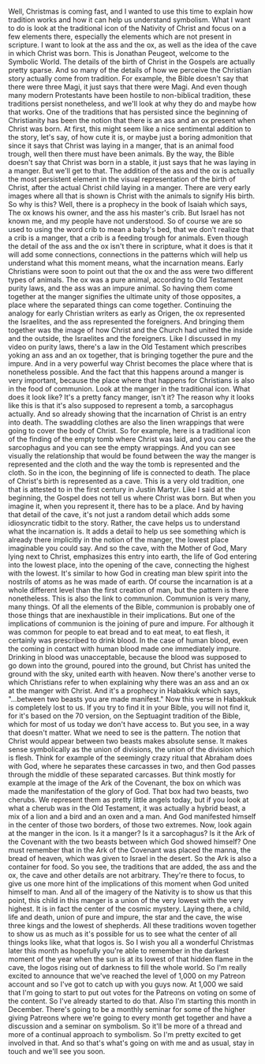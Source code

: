  Well, Christmas is coming fast, and I wanted to use this time to explain how tradition works and how it can help us understand symbolism. What I want to do is look at the traditional icon of the Nativity of Christ and focus on a few elements there, especially the elements which are not present in scripture. I want to look at the ass and the ox, as well as the idea of the cave in which Christ was born. This is Jonathan Peugeot, welcome to the Symbolic World. The details of the birth of Christ in the Gospels are actually pretty sparse. And so many of the details of how we perceive the Christian story actually come from tradition. For example, the Bible doesn't say that there were three Magi, it just says that there were Magi. And even though many modern Protestants have been hostile to non-biblical tradition, these traditions persist nonetheless, and we'll look at why they do and maybe how that works. One of the traditions that has persisted since the beginning of Christianity has been the notion that there is an ass and an ox present when Christ was born. At first, this might seem like a nice sentimental addition to the story, let's say, of how cute it is, or maybe just a boring admonition that since it says that Christ was laying in a manger, that is an animal food trough, well then there must have been animals. By the way, the Bible doesn't say that Christ was born in a stable, it just says that he was laying in a manger. But we'll get to that. The addition of the ass and the ox is actually the most persistent element in the visual representation of the birth of Christ, after the actual Christ child laying in a manger. There are very early images where all that is shown is Christ with the animals to signify His birth. So why is this? Well, there is a prophecy in the book of Isaiah which says, The ox knows his owner, and the ass his master's crib. But Israel has not known me, and my people have not understood. So of course we are so used to using the word crib to mean a baby's bed, that we don't realize that a crib is a manger, that a crib is a feeding trough for animals. Even though the detail of the ass and the ox isn't there in scripture, what it does is that it will add some connections, connections in the patterns which will help us understand what this moment means, what the incarnation means. Early Christians were soon to point out that the ox and the ass were two different types of animals. The ox was a pure animal, according to Old Testament purity laws, and the ass was an impure animal. So having them come together at the manger signifies the ultimate unity of those opposites, a place where the separated things can come together. Continuing the analogy for early Christian writers as early as Origen, the ox represented the Israelites, and the ass represented the foreigners. And bringing them together was the image of how Christ and the Church had united the inside and the outside, the Israelites and the foreigners. Like I discussed in my video on purity laws, there's a law in the Old Testament which prescribes yoking an ass and an ox together, that is bringing together the pure and the impure. And in a very powerful way Christ becomes the place where that is nonetheless possible. And the fact that this happens around a manger is very important, because the place where that happens for Christians is also in the food of communion. Look at the manger in the traditional icon. What does it look like? It's a pretty fancy manger, isn't it? The reason why it looks like this is that it's also supposed to represent a tomb, a sarcophagus actually. And so already showing that the incarnation of Christ is an entry into death. The swaddling clothes are also the linen wrappings that were going to cover the body of Christ. So for example, here is a traditional icon of the finding of the empty tomb where Christ was laid, and you can see the sarcophagus and you can see the empty wrappings. And you can see visually the relationship that would be found between the way the manger is represented and the cloth and the way the tomb is represented and the cloth. So in the icon, the beginning of life is connected to death. The place of Christ's birth is represented as a cave. This is a very old tradition, one that is attested to in the first century in Justin Martyr. Like I said at the beginning, the Gospel does not tell us where Christ was born. But when you imagine it, when you represent it, there has to be a place. And by having that detail of the cave, it's not just a random detail which adds some idiosyncratic tidbit to the story. Rather, the cave helps us to understand what the incarnation is. It adds a detail to help us see something which is already there implicitly in the notion of the manger, the lowest place imaginable you could say. And so the cave, with the Mother of God, Mary lying next to Christ, emphasizes this entry into earth, the life of God entering into the lowest place, into the opening of the cave, connecting the highest with the lowest. It's similar to how God in creating man blew spirit into the nostrils of atoms as he was made of earth. Of course the incarnation is at a whole different level than the first creation of man, but the pattern is there nonetheless. This is also the link to communion. Communion is very many, many things. Of all the elements of the Bible, communion is probably one of those things that are inexhaustible in their implications. But one of the implications of communion is the joining of pure and impure. For although it was common for people to eat bread and to eat meat, to eat flesh, it certainly was prescribed to drink blood. In the case of human blood, even the coming in contact with human blood made one immediately impure. Drinking in blood was unacceptable, because the blood was supposed to go down into the ground, poured into the ground, but Christ has united the ground with the sky, united earth with heaven. Now there's another verse to which Christians refer to when explaining why there was an ass and an ox at the manger with Christ. And it's a prophecy in Habakkuk which says, "...between two beasts you are made manifest." Now this verse in Habakkuk is completely lost to us. If you try to find it in your Bible, you will not find it, for it's based on the 70 version, on the Septuagint tradition of the Bible, which for most of us today we don't have access to. But you see, in a way that doesn't matter. What we need to see is the pattern. The notion that Christ would appear between two beasts makes absolute sense. It makes sense symbolically as the union of divisions, the union of the division which is flesh. Think for example of the seemingly crazy ritual that Abraham does with God, where he separates these carcasses in two, and then God passes through the middle of these separated carcasses. But think mostly for example at the image of the Ark of the Covenant, the box on which was made the manifestation of the glory of God. That box had two beasts, two cherubs. We represent them as pretty little angels today, but if you look at what a cherub was in the Old Testament, it was actually a hybrid beast, a mix of a lion and a bird and an oxen and a man. And God manifested himself in the center of those two borders, of those two extremes. Now, look again at the manger in the icon. Is it a manger? Is it a sarcophagus? Is it the Ark of the Covenant with the two beasts between which God showed himself? One must remember that in the Ark of the Covenant was placed the manna, the bread of heaven, which was given to Israel in the desert. So the Ark is also a container for food. So you see, the traditions that are added, the ass and the ox, the cave and other details are not arbitrary. They're there to focus, to give us one more hint of the implications of this moment when God united himself to man. And all of the imagery of the Nativity is to show us that this point, this child in this manger is a union of the very lowest with the very highest. It is in fact the center of the cosmic mystery. Laying there, a child, life and death, union of pure and impure, the star and the cave, the wise three kings and the lowest of shepherds. All these traditions woven together to show us as much as it's possible for us to see what the center of all things looks like, what that logos is. So I wish you all a wonderful Christmas later this month as hopefully you're able to remember in the darkest moment of the year when the sun is at its lowest of that hidden flame in the cave, the logos rising out of darkness to fill the whole world. So I'm really excited to announce that we've reached the level of 1,000 on my Patreon account and so I've got to catch up with you guys now. At 1,000 we said that I'm going to start to put out votes for the Patreons on voting on some of the content. So I've already started to do that. Also I'm starting this month in December. There's going to be a monthly seminar for some of the higher giving Patreons where we're going to every month get together and have a discussion and a seminar on symbolism. So it'll be more of a thread and more of a continual approach to symbolism. So I'm pretty excited to get involved in that. And so that's what's going on with me and as usual, stay in touch and we'll see you soon.